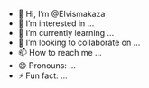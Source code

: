- 👋 Hi, I’m @Elvismakaza
- 👀 I’m interested in ...
- 🌱 I’m currently learning ...
- 💞️ I’m looking to collaborate on ...
- 📫 How to reach me ...
- 😄 Pronouns: ...
- ⚡ Fun fact: ...

<!---
Elvismakaza/Elvismakaza is a ✨ special ✨ repository because its `README.md` (this file) appears on your GitHub profile.
You can click the Preview link to take a look at your changes.
--->
